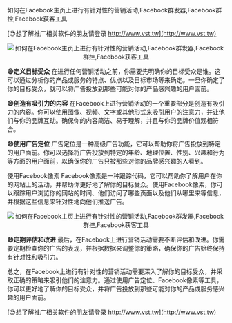 如何在Facebook主页上进行有针对性的营销活动,Facebook群发器,Facebook群控,Facebook获客工具

[😍想了解推广相关软件的朋友请登录 http://www.vst.tw](http://www.vst.tw)

 <center><img src="https://vst.tw/MP4/tuiguang/png/0.png" alt="如何在Facebook主页上进行有针对性的营销活动,Facebook群发器,Facebook群控,Facebook获客工具"></center>

**😄定义目标受众**
在进行任何营销活动之前，你需要先明确你的目标受众是谁。这可以通过分析你的产品或服务的特点、优点以及目标市场等来确定。一旦你确定了你的目标受众，就可以将广告投放到那些可能对你的产品感兴趣的用户面前。

**😄创造有吸引力的内容**
在Facebook上进行营销活动的一个重要部分是创造有吸引力的内容。你可以使用图像、视频、文字或其他形式来吸引用户的注意力，并让他们与你的品牌互动。确保你的内容简洁、易于理解，并且与你的品牌价值观相符合。

**😄使用广告定位**
广告定位是一种高级广告功能，它可以帮助你将广告投放到特定的用户面前。你可以选择将广告投放到特定的年龄、地理位置、性别、兴趣和行为等方面的用户面前，以确保你的广告只被那些对你的品牌感兴趣的人看到。

使用Facebook像素
Facebook像素是一种跟踪代码，它可以帮助你了解用户在你的网站上的活动，并帮助你更好地了解你的目标受众。使用Facebook像素，你可以跟踪用户浏览你的网站的时间、他们访问了哪些页面以及他们从哪里来等信息，并根据这些信息来针对性地向他们推送广告。

 <center><img src="https://vst.tw/MP4/tuiguang/png/2.png" alt="如何在Facebook主页上进行有针对性的营销活动,Facebook群发器,Facebook群控,Facebook获客工具"></center>

**😄定期评估和改进**
最后，在Facebook上进行营销活动需要不断评估和改进。你需要定期检查你的广告的表现，并根据数据来调整你的策略，确保你的广告始终保持有针对性和吸引力。

总之，在Facebook上进行有针对性的营销活动需要深入了解你的目标受众，并采取正确的策略来吸引他们的注意力。通过使用广告定位、Facebook像素等工具，你可以更好地了解你的目标受众，并将广告投放到那些可能对你的产品或服务感兴趣的用户面前。

[😍想了解推广相关软件的朋友请登录 http://www.vst.tw](http://www.vst.tw)



